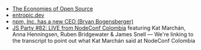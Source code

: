- [The Economies of Open Source](https://www.youtube.com/watch?v=MO8hZlgK5zc)
- [entropic.dev](https://entropic.dev)
- [npm, Inc. has a new CEO (Bryan Bogensberger)](https://blog.npmjs.org/post/181872197694/npm-inc-has-a-new-ceo-bryan-bogensberger)
- [JS Party #82: LIVE from NodeConf Colombia](https://changelog.com/jsparty/82#transcript-35) featuring Kat Marchán, Anna Henningsen, Ruben Bridgewater & James Snell — We're linking to the transcript to point out what Kat Marchán said at NodeConf Colombia